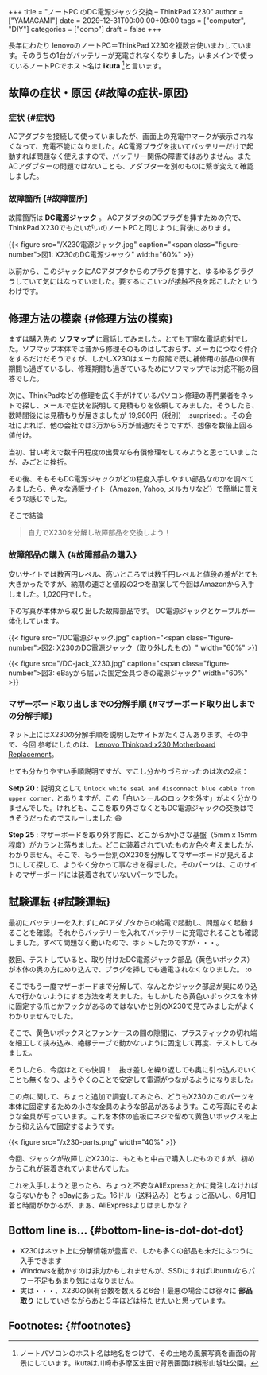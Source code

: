 +++
title = "ノートPC のDC電源ジャック交換 – ThinkPad X230"
author = ["YAMAGAMI"]
date = 2029-12-31T00:00:00+09:00
tags = ["computer", "DIY"]
categories = ["comp"]
draft = false
+++

長年にわたり
lenovoのノートPC＝ThinkPad X230を複数台使いまわしています。そのうちの1台がバッテリーが充電されなくなりました。いまメインで使っているノートPCでホスト名は ****ikuta****&nbsp;[^fn:1]と言います。


## 故障の症状・原因 {#故障の症状-原因}


### 症状 {#症状}

ACアダプタを接続して使っていましたが、画面上の充電中マークが表示されなくなって、充電不能になりました。AC電源プラグを抜いてバッテリーだけで起動すれば問題なく使えますので、バッテリー関係の障害ではありません。またACアダプターの問題ではないことも、アダプターを別のものに繋ぎ変えて確認しました。


### 故障箇所 {#故障箇所}

故障箇所は ****DC電源ジャック**** 。
ACアダプタのDCプラグを挿すための穴で、ThinkPad X230でもたいがいのノートPCと同じように背後にあります。

{{< figure src="/X230電源ジャック.jpg" caption="<span class=\"figure-number\">&#22259;1:  </span>X230のDC電源ジャック" width="60%" >}}

以前から、このジャックにACアダプタからのプラグを挿すと、ゆるゆるグラグラしていて気にはなっていました。要するにこいつが接触不良を起こしたというわけです。


## 修理方法の模索 {#修理方法の模索}

まずは購入先の ****ソフマップ**** に電話してみました。とても丁寧な電話応対でした。ソフマップ本体では昔から修理そのものはしておらず、メーカにつなぐ仲介をするだけだそうですが、しかしX230はメーカ段階で既に補修用の部品の保有期間も過ぎているし、修理期間も過ぎているためにソフマップでは対応不能の回答でした。

次に、ThinkPadなどの修理を広く手がけているパソコン修理の専門業者をネットで探し、メールで症状を説明して見積もりを依頼してみました。そうしたら、数時間後には見積もりが届きましたが 19,960円（税別） :surprised: 。その会社によれば、他の会社では3万から5万が普通だそうですが、想像を数倍上回る値付け。

当初、甘い考えで数千円程度の出費なら有償修理をしてみようと思っていましたが、みごとに挫折。

その後、そもそもDC電源ジャックがどの程度入手しやすい部品なのかを調べてみましたら、色々な通販サイト（Amazon, Yahoo, メルカリなど）で簡単に買えそうな感じでした。

そこで結論

> 自力でX230を分解し故障部品を交換しよう！


### 故障部品の購入 {#故障部品の購入}

安いサイトでは数百円レベル、高いところでは数千円レベルと値段の差がとても大きかったですが、納期の速さと値段の2つを勘案して今回はAmazonから入手しました。1,020円でした。

下の写真が本体から取り出した故障部品です。
DC電源ジャックとケーブルが一体化しています。

<a id="figure--fig1"></a>

{{< figure src="/DC電源ジャック.jpg" caption="<span class=\"figure-number\">&#22259;2:  </span>X230のDC電源ジャック（取り外したもの）" width="60%" >}}

<a id="figure--fig3"></a>

{{< figure src="/DC-jack_X230.jpg" caption="<span class=\"figure-number\">&#22259;3:  </span>eBayから届いた固定金具つきの電源ジャック" width="60%" >}}


### マザーボード取り出しまでの分解手順 {#マザーボード取り出しまでの分解手順}

ネット上にはX230の分解手順を説明したサイトがたくさんあります。その中で、今回 参考にしたのは、
[Lenovo Thinkpad x230 Motherboard Replacement](<https://www.ifixit.com/Guide/Lenovo+Thinkpad+x230+Motherboard+Replacement/72850>)。

とても分かりやすい手順説明ですが、すこし分かりづらかったのは次の2点：

****Setp 20****
: 説明文として `Unlock white seal and disconnect blue cable from upper corner.` とありますが、この「白いシールのロックを外す」がよく分かりませんでした。けれども、ここを取り外さなくともDC電源ジャックの交換はできそうだったのでスルーしました :smile:

****Step 25****
: マザーボードを取り外す際に、どこからか小さな基盤（5mm x 15mm程度）がカランと落ちました。どこに装着されていたものか色々考えましたが、わかりません。そこで、もう一台別のX230を分解してマザーボードが見えるようにして探して、ようやく分かって事なきを得ました。そのパーツは、このサイトのマザーボードには装着されていないパーツでした。


## 試験運転 {#試験運転}

最初にバッテリーを入れずにACアダプタからの給電で起動し、問題なく起動することを確認。それからバッテリーを入れてバッテリーに充電されることも確認しました。すべて問題なく動いたので、ホットしたのですが・・・。

数回、テストしていると、取り付けたDC電源ジャック部品（黄色いボックス）が本体の奥の方にめり込んで、プラグを挿しても通電されなくなりました。 :o

そこでもう一度マザーボードまで分解して、なんとかジャック部品が奥にめり込んで行かないようにする方法を考えました。もしかしたら黄色いボックスを本体に固定する爪とかフックがあるのではないかと別のX230で見てみましたがよくわかりませんでした。

そこで、黄色いボックスとファンケースの間の隙間に、プラスティックの切れ端を細工して挟み込み、絶縁テープで動かないように固定して再度、テストしてみました。

そうしたら、今度はとても快調！　抜き差しを繰り返しても奥に引っ込んでいくことも無くなり、ようやくのことで安定して電源がつながるようになりました。

この点に関して、ちょっと追加で調査してみたら、どうもX230のこのパーツを本体に固定するための小さな金具のような部品があるようす。この写真にそのような金具が写っています。これを本体の底板にネジで留めて黄色いボックスを上から抑え込んで固定するようです。

{{< figure src="/x230-parts.png" width="40%" >}}

今回、ジャックが故障したX230は、もともと中古で購入したものですが、初めからこれが装着されていませんでした。

これを入手しようと思ったら、ちょっと不安なAliExpressとかに発注しなければならないかも？
eBayにあった。16ドル（送料込み）とちょっと高いし、6月1日着と時間がかかるが、まぁ、AliExpressよりはましかな？


## Bottom line is... {#bottom-line-is-dot-dot-dot}

-   X230はネット上に分解情報が豊富で、しかも多くの部品も未だにふつうに入手できます
-   Windowsを動かすのは非力かもしれませんが、SSDにすればUbuntuならパワー不足もあまり気にはなりません。
-   実は・・・、X230の保有台数を数えると6台！最悪の場合には徐々に ****部品取り**** にしていきながらあと５年ほどは持たせたいと思っています。


## Footnotes: {#footnotes}

[^fn:1]: ノートパソコンのホスト名は地名をつけて、その土地の風景写真を画面の背景にしています。ikutaは川崎市多摩区生田で背景画面は桝形山城址公園。

